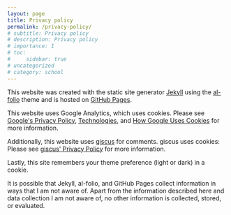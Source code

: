 ```yaml
---
layout: page
title: Privacy policy
permalink: /privacy-policy/
# subtitle: Privacy policy
# description: Privacy policy
# importance: 1
# toc:
#     sidebar: true
# uncategorized
# category: school
---
```


This website was created with the static site generator [Jekyll](https://jekyllrb.com) using the [al-folio](https://github.com/alshedivat/al-folio) theme and is hosted on [GitHub Pages](https://pages.github.com).

This website uses Google Analytics, which uses cookies. Please see [Google's Privacy Policy](https://policies.google.com/privacy), [Technologies](https://policies.google.com/technologies), and [How Google Uses Cookies](https://policies.google.com/technologies/cookies) for more information.

Additionally, this website uses [giscus](https://giscus.app) for comments. giscus uses cookies: Please see [giscus' Privacy Policy](https://github.com/giscus/giscus/blob/main/PRIVACY-POLICY.md) for more information.

Lastly, this site remembers your theme preference (light or dark) in a cookie.

It is possible that Jekyll, al-folio, and GitHub Pages collect information in ways that I am not aware of. Apart from the information described here and data collection I am not aware of, no other information is collected, stored, or evaluated.
